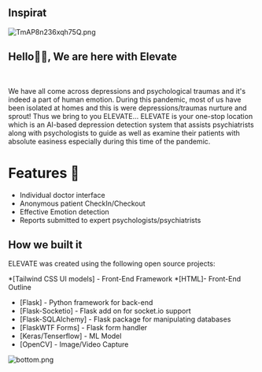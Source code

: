 ## Inspirat
![TmAP8n236xqh75Q.png](https://i.loli.net/2020/07/13/OiwrC2KRZNPA9cJ.png)
### <h2>Hello🙏🏻, We are here with Elevate
  </br>



We have all come across depressions and psychological traumas and it's indeed a part of human emotion. During this pandemic, most of us have been isolated at homes and this is were depressions/traumas nurture and sprout! Thus we bring to you ELEVATE...
ELEVATE is your one-stop location which is an AI-based depression detection system that assists psychiatrists along with psychologists to guide as well as examine their patients with absolute easiness especially during this time of the pandemic.

# Features :raised_hands:
  - Individual doctor interface
  - Anonymous patient CheckIn/Checkout
  - Effective Emotion detection
  - Reports submitted to expert psychologists/psychiatrists

## How we built it

ELEVATE was created using the following open source projects:

*[Tailwind CSS UI models] - Front-End Framework
*[HTML]- Front-End Outline
* [Flask]                     - Python framework for back-end
* [Flask-Socketio]            - Flask add on for socket.io support
* [Flask-SQLAlchemy]          - Flask package for manipulating databases
* [FlaskWTF Forms]            - Flask form handler
* [Keras/Tenserflow]   - ML Model
* [OpenCV]             - Image/Video Capture


![bottom.png](https://i.loli.net/2020/07/12/b3grZD6LFseGuUP.png)
